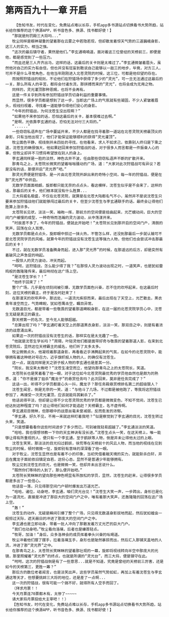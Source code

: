 # 第两百九十一章 开启
        【告知书友，时代在变化，免费站点难以长存，手机app多书源站点切换看书大势所趋，站长给你推荐的这个换源APP，听书音色多、换源、找书都好使！】
       “那就是刑罚殿三大将吗...”
       牧尘同样是眼神凝重的望着那在云雾之中若隐若现，但却散发着惊天气势的三道巍峨身影，这三人的实力，相当之强。
       “这次的最后镇守者，果然是他们。”李玄通喃喃道，面对着这三位曾经的天榜前三，即便是他，都是感觉到了一些压力。
       “而且还是三人齐齐出马，这样的话，这最后的关卡则是太难过了。”李玄通微皱着眉头，虽然他对自己的实力有自信，但也并没有狂妄到敢说自己能够以一敌三的地步，毕竟，对方三人，可并不是什么寻常角色，在他当年刚刚进入北苍灵院的时候，这三位，可都是他仰望的存在。
       而按照狩猎战的规则，不论他们在狩猎场中获得了多少的“灵光”，可一旦无法通过这最后的一关，那么所有人的辛苦，都将会付诸东流，那拼搏而来的“灵光”，也将会成为无用之物。
       同样的，灵光灌顶那种恩赐，也将不会再有。
       这是一件关乎到所有参加狩猎战学员切身利益的重要事情。
       而显然，很多学员都是想到了这一步，当即这广场上的气氛就有些凝固，不少人紧皱着眉头，视线扫视着，寻找着一道能够令得他们安心的身影。
       “今年的狩猎战，为何沈苍生没出现啊？”
       “如果他不来参加的话，恐怕这最后的关卡，基本很难过去啊。”
       “是啊，光依靠李玄通的话，恐怕无法对付三大将的。”
       “......”
       一些窃窃私语声在广场中蔓延开来，不少人都是在找寻着那一道站在北苍灵院天榜最顶尖的身影，只有当他出现了，他们才能保证能够顺利的获得“灵光灌顶”。
       牧尘面色平静，视线倒并未四处的寻找，在他看来，求人不如求己，依靠别人终归是下乘之道，沈苍生的确很强大，他如果赶回来参加狩猎战的话，对于很多人而言都是一件振奋人心的事，但牧尘却并不习惯将希望放在别人的身上。
       李玄通同样是一脸的淡然，神色古井不波，任由那些窃窃私语声不断的扩散开来。
       那青鸟之上，太苍院长微笑的望着嗡嗡骚动的广场，道：“大家对此次狩猎战可有异议？若是没有的话，那便开启“灵光界”吧。”
       那灵光界便是狩猎场，是一片由北苍灵院开辟出来的奇特小空间，每一年的狩猎战，便是在那“灵光界”中开启。
       无数学员面面相觑，旋即都只能无奈的点点头，看这模样，沈苍生似乎是不会来了，这样的话，那最后的关卡，他们根本就没有什么胜算...
       三大将威名极盛，不仅在北苍灵院，就算是在北苍大陆都名气不小，虽然并不是说沈苍生只要来参加狩猎战他们就能够闯过最后的关卡，但至少沈苍生与李玄通联手的话，最终会让得他们胜算上涨许多。
       太苍院长见状，淡淡一笑，袖袍一挥，那前方的空间便是扭曲起来，光芒蠕动间，巨大的空间门户缓慢的成型，一种奇特而浩瀚的灵力波动，从中荡漾开来。
       “时辰差不多了，今年的狩猎战，便就此开始吧！”太苍院长见到那开启的空间门户，清朗的笑声，回荡在众人耳旁。
       无数学员都是点点头，旋即眼中掠过一抹火热，不管怎么样，还没到那最后一步就认输可不是北苍灵院学员的风格，就算今年的狩猎战没有沈苍生这等强力人物，但他们也会尝试冲击那最后的关卡！
       不过，就在无数学员准备腾身而起，进入那“灵光界”的时候，在那遥远的后方，却是突然有着破风之声急促的响起。
       一股惊人的灵力波动，冲天而起。
       “呵呵，这狩猎战，怎么能少得了我？”在那惊人灵力波动出现之时，一道笑声，也是犹如雷鸣般的轰隆隆传来，最后响彻在这广场上空。
       “是沈苍生学长？！”
       “他终于回来了！”
       整个广场，几乎是在顷刻间被引爆，无数学员面色兴奋，忍不住的欢呼起来，在这最后时刻，这位天榜的霸主，终于是及时赶来了！
       在那漫天的欢呼声中，那远处，一道流光疾掠而来，最后出现在了天空上，光芒散去，黑衣青年凌空而立，气势睥睨，犹如苍鹰击空，瞩目异常。
       无数道目光，都是带着一些敬畏的望着那道睥睨身影，在这一届的北苍灵院学员心中，沈苍生无疑是真正的霸主。
       那天榜第一的名次，至今无人能够超越。
       “总算出现了吗？”李玄通盯着天空上的那道黑衣身影，淡淡一笑，那双目之中，则是有着浓浓的战意涌出来。
       如果这一次的狩猎战没有沈苍生的话，那样实在是太无趣了一些。
       “他就是沈苍生学长吗？”周翎，叶轻灵他们都是面带好奇与敬畏的望着那道人影，在来到北苍灵院后，显然这位天榜霸主的威名，他们听了太多太多。
       牧尘微微点头，他凝视着那道身影，再看看近乎沸腾起来的气氛，在如今的北苍灵院中，能够拥有着这种绝对号召力，近乎旗帜般人物的人，的确仅有沈苍生。
       这一点，就连同样是天之骄子般人物的李玄通也是差其一分。
       “院长，我没来太晚吧？”沈苍生凌空而立，他望向那青鸟之上的太苍院长，笑道。
       太苍院长也是笑着看了他一眼，对于这位如今北苍灵院最优秀的学员他自然也是颇为的熟悉，道：“你不是接了狙杀“魔龙子”的悬赏任务吗？此次回来，莫非是任务完成了？”
       这话一出，听得不少学员都是心头一抖，魔龙子？那任务殿悬赏榜排名第二的超级狠人？
       沈苍生闻言，倒是无奈的一笑，道：“与他斗了几场，不过都是被他跑了，等我将这狩猎战参加了，再接受一次灵光灌顶，应该就能将其剿杀了。”
       他话说得平淡，但却是让得不少北苍灵院优秀的学员都是微微变色，不知不觉间，沈苍生已经达到这种程度了吗？这让得他们如何才能追赶？天榜霸主，名不虚传啊。
       李玄通双目微眯，但那眼中的战意丝毫未曾减弱，反而愈发的浓郁。
       “李玄通，好久不见，不用一来就这样盯着我吧？”似是察觉到了李玄通的目光，沈苍生转过头来，笑道。
       “只是想要看看你这些时间进步了多少而已，可别被我轻易超越了。”李玄通淡淡的笑道。
       “哈哈，我也很想领教一下你的天玄神诀有没长进。”沈苍生点头一笑，在这天榜上，唯一能够让得有所重视的人，便只有一个李玄通，至于鹤妖等人物，倒是并未让得他太过的上眼。
       沈苍生笑笑，那淡淡的目光扫过鹤妖，徐荒等在天榜前十的风云人物，而当他的视线在见到牧尘的时候，顿时微微一怔，旋即别有意味的深深看了他一眼。
       对于牧尘，沈苍生显然也是有着不小的印象，当初凭借着融天境的实力，就能斩杀白轩，并且在魔龙子面前依旧镇定自若，这份心态，显然不是普通少年能够拥有。
       牧尘见到沈苍生的目光，也是微微一笑，但却并未出言说什么。
       “既然你们等待的人到了，那么便开始吧。”
       太苍院长笑眯眯的望向那些神色明显有所放松的学员，显然，沈苍生的赶来，让得很多学员都是多出了一些信心。
       他话音一落，只见得那空间门户顿时爆发出万道光芒。
       “哈哈，诸位，动身吧，李玄通，咱们灵光台见！”沈苍生大笑一声，一步跨出，身形已是化为一道流光，直接是冲进了那巨大的空间门户之中，唯有着那大笑声，还轰隆隆的回荡在这广场上空。
       “轰！”
       沈苍生的动作，无疑是瞬间引爆了整个广场，只见得无数道身影拔地而起，然后犹如蝗虫一般掠过天际，遮天蔽日的冲进了那庞大的空间门户之中。
       李玄通也是立即动身，带着一批人冲向了那散发着万丈光芒的巨大门户。
       “我们也动身吧。”牧尘看向洛璃，后者也是螓首轻点。
       “牧哥，加油！”身后，众多洛神会的成员挥着拳头兴奋的吆喝道。
       牧尘冲着他们摆了摆手，拉着洛璃玉手，身形也是陡然暴掠而出，然后汇入那铺天盖地的人流，冲进了那“灵光界”之中。
       在那青鸟之上，太苍院长笑眯眯的望着那壮观的一幕，旋即将视线转向半空中那庞大的光镜，那里照耀着“灵光界”的终点，也就是所谓的“灵光台”，而三大将，便是镇守在此。
       “呵呵，这次的狩猎战倒是有了一些意思...就是不知道，究竟是曾经的天榜前三厉害，还是如今的天榜第三，更胜一筹？”
       那后方的数位老者闻言，也是淡笑出声，这些学员虽然气势如虹，再加上有着沈苍生与李玄通这等天才，但想要挑衅三大将的地位，还是差了一点啊...
       这一次的狩猎战，很有可能一个搞不好，就得所有人空手而回了。
       （拜求月票！！
       今天月票连70票都木有，太惨了~~~~~
       请大家将月票投给大主宰吧！！）
       【告知书友，时代在变化，免费站点难以长存，手机app多书源站点切换看书大势所趋，站长给你推荐的这个换源APP，听书音色多、换源、找书都好使！】